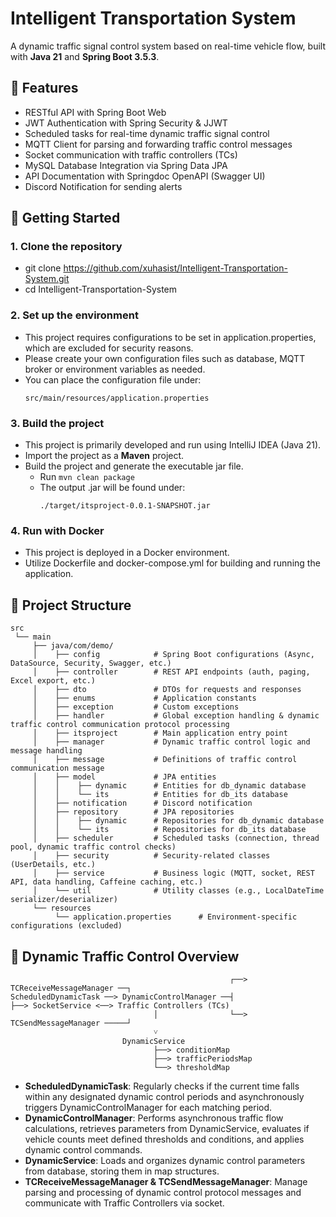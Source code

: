 # Intelligent Transportation System
A dynamic traffic signal control system based on real-time vehicle flow, built with **Java 21** and **Spring Boot 3.5.3**.


## 🧩 Features
- RESTful API with Spring Boot Web
- JWT Authentication with Spring Security & JJWT
- Scheduled tasks for real-time dynamic traffic signal control
- MQTT Client for parsing and forwarding traffic control messages
- Socket communication with traffic controllers (TCs)
- MySQL Database Integration via Spring Data JPA
- API Documentation with Springdoc OpenAPI (Swagger UI)
- Discord Notification for sending alerts


## 🚀 Getting Started

### 1. Clone the repository
- git clone https://github.com/xuhasist/Intelligent-Transportation-System.git
- cd Intelligent-Transportation-System

### 2. Set up the environment
- This project requires configurations to be set in application.properties, which are excluded for security reasons.
- Please create your own configuration files such as database, MQTT broker or environment variables as needed.
- You can place the configuration file under:
  ```
  src/main/resources/application.properties
  ```

### 3. Build the project
- This project is primarily developed and run using IntelliJ IDEA (Java 21).
- Import the project as a **Maven** project.
- Build the project and generate the executable jar file.
  - Run ```mvn clean package```
  - The output .jar will be found under:
    ```
    ./target/itsproject-0.0.1-SNAPSHOT.jar
    ```

### 4. Run with Docker
- This project is deployed in a Docker environment.
- Utilize Dockerfile and docker-compose.yml for building and running the application.


## 📁 Project Structure

```
src
 └── main
     ├── java/com/demo/
     │    ├── config            # Spring Boot configurations (Async, DataSource, Security, Swagger, etc.)
     │    ├── controller        # REST API endpoints (auth, paging, Excel export, etc.)
     │    ├── dto               # DTOs for requests and responses
     │    ├── enums             # Application constants
     │    ├── exception         # Custom exceptions
     │    ├── handler           # Global exception handling & dynamic traffic control communication protocol processing
     │    ├── itsproject        # Main application entry point
     │    ├── manager           # Dynamic traffic control logic and message handling
     │    ├── message           # Definitions of traffic control communication message
     │    ├── model             # JPA entities
     │    │    ├── dynamic      # Entities for db_dynamic database
     │    │    └── its          # Entities for db_its database
     │    ├── notification      # Discord notification
     │    ├── repository        # JPA repositories
     │    │    ├── dynamic      # Repositories for db_dynamic database
     │    │    └── its          # Repositories for db_its database
     │    ├── scheduler         # Scheduled tasks (connection, thread pool, dynamic traffic control checks)
     │    ├── security          # Security-related classes (UserDetails, etc.) 
     │    ├── service           # Business logic (MQTT, socket, REST API, data handling, Caffeine caching, etc.)
     │    └── util              # Utility classes (e.g., LocalDateTime serializer/deserializer)
     └── resources
          └── application.properties      # Environment-specific configurations (excluded)
```

## 🚦 Dynamic Traffic Control Overview

```
                                                 ┌──> TCReceiveMessageManager ──┐ 
ScheduledDynamicTask ──> DynamicControlManager ──┤                              ├──> SocketService <──> Traffic Controllers (TCs)
                                │                └──> TCSendMessageManager ─────┘ 
                                ˅
                         DynamicService
                                ├──> conditionMap
                                ├──> trafficPeriodsMap
                                └──> thresholdMap
```

- **ScheduledDynamicTask**: Regularly checks if the current time falls within any designated dynamic control periods and asynchronously triggers DynamicControlManager for each matching period.
- **DynamicControlManager**: Performs asynchronous traffic flow calculations, retrieves parameters from DynamicService, evaluates if vehicle counts meet defined thresholds and conditions, and applies dynamic control commands.
- **DynamicService**: Loads and organizes dynamic control parameters from database, storing them in map structures.
- **TCReceiveMessageManager & TCSendMessageManager**: Manage parsing and processing of dynamic control protocol messages and communicate with Traffic Controllers via socket.
